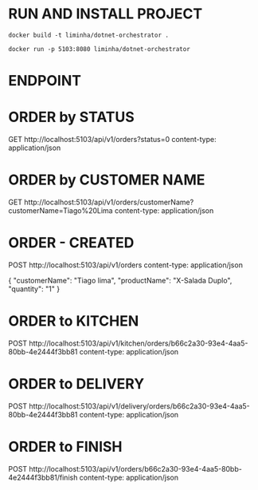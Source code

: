 # RUN AND INSTALL PROJECT

```docker build -t liminha/dotnet-orchestrator .```

```docker run -p 5103:8080 liminha/dotnet-orchestrator```

# ENDPOINT

# ORDER by STATUS
GET http://localhost:5103/api/v1/orders?status=0
content-type: application/json

###

# ORDER by CUSTOMER NAME
GET http://localhost:5103/api/v1/orders/customerName?customerName=Tiago%20Lima
content-type: application/json

###

# ORDER - CREATED
POST http://localhost:5103/api/v1/orders
content-type: application/json

{
  "customerName": "Tiago lima",
  "productName": "X-Salada Duplo",
  "quantity": "1"
}

###

# ORDER to KITCHEN
POST http://localhost:5103/api/v1/kitchen/orders/b66c2a30-93e4-4aa5-80bb-4e2444f3bb81
content-type: application/json


###

# ORDER to DELIVERY
POST http://localhost:5103/api/v1/delivery/orders/b66c2a30-93e4-4aa5-80bb-4e2444f3bb81
content-type: application/json

###

# ORDER to FINISH
POST http://localhost:5103/api/v1/orders/b66c2a30-93e4-4aa5-80bb-4e2444f3bb81/finish
content-type: application/json
